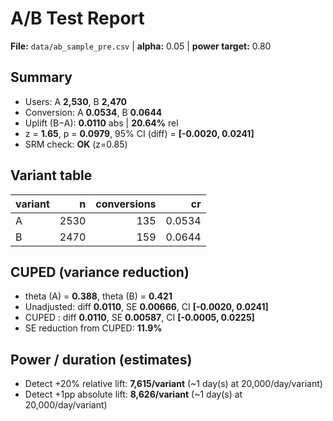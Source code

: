 # A/B Test Report

**File:** `data/ab_sample_pre.csv`  |  **alpha:** 0.05  |  **power target:** 0.80

## Summary

- Users: A **2,530**, B **2,470**
- Conversion: A **0.0534**, B **0.0644**
- Uplift (B−A): **0.0110** abs  |  **20.64%** rel
- z = **1.65**, p = **0.0979**, 95% CI (diff) = **[-0.0020, 0.0241]**
- SRM check: **OK** (z=0.85)

## Variant table

| variant   |    n |   conversions |     cr |
|:----------|-----:|--------------:|-------:|
| A         | 2530 |           135 | 0.0534 |
| B         | 2470 |           159 | 0.0644 |

## CUPED (variance reduction)

- theta (A) = **0.388**, theta (B) = **0.421**
- Unadjusted: diff **0.0110**, SE **0.00666**, CI **[-0.0020, 0.0241]**
- CUPED     : diff **0.0110**, SE **0.00587**, CI **[-0.0005, 0.0225]**
- SE reduction from CUPED: **11.9%**

## Power / duration (estimates)

- Detect +20% relative lift: **7,615/variant**  (~1 day(s) at 20,000/day/variant)
- Detect +1pp absolute lift: **8,626/variant**  (~1 day(s) at 20,000/day/variant)
